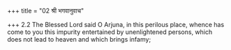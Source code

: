 +++
title = "02 श्री भगवानुवाच"

+++
2.2 The Blessed Lord said O Arjuna, in this perilous place, whence has
come to you this impurity entertained by unenlightened persons, which
does not lead to heaven and which brings infamy;
